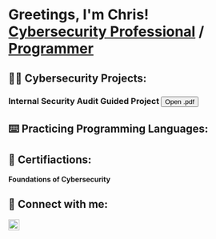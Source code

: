 <h1>Greetings, I'm Chris! <br/><a href="https://www.linkedin.com/in/linksmith/">Cybersecurity Professional</a> / <a href="https://github.com/igitluv">Programmer</a>

<h2>👨‍💻 Cybersecurity Projects:</h2>
<nav>
  <u1>
    <h3>Internal Security Audit Guided Project <button onclick="window.open('Botium Toys Controls and Compliance Checklist.pdf', '_blank')"> Open .pdf</button></h3>
  </u1>
</nav>

<h2>⌨️ Practicing Programming Languages:</h2>

<h2>📃 Certifiactions:</h2>

  <b>Foundations of Cybersecurity</b>
  
<h2> 🤳 Connect with me:</h2>

<img align="left" alt="ChrisSmith | LinkedIn" width="22px" src="https://cdn.jsdelivr.net/npm/simple-icons@v3/icons/linkedin.svg" />
